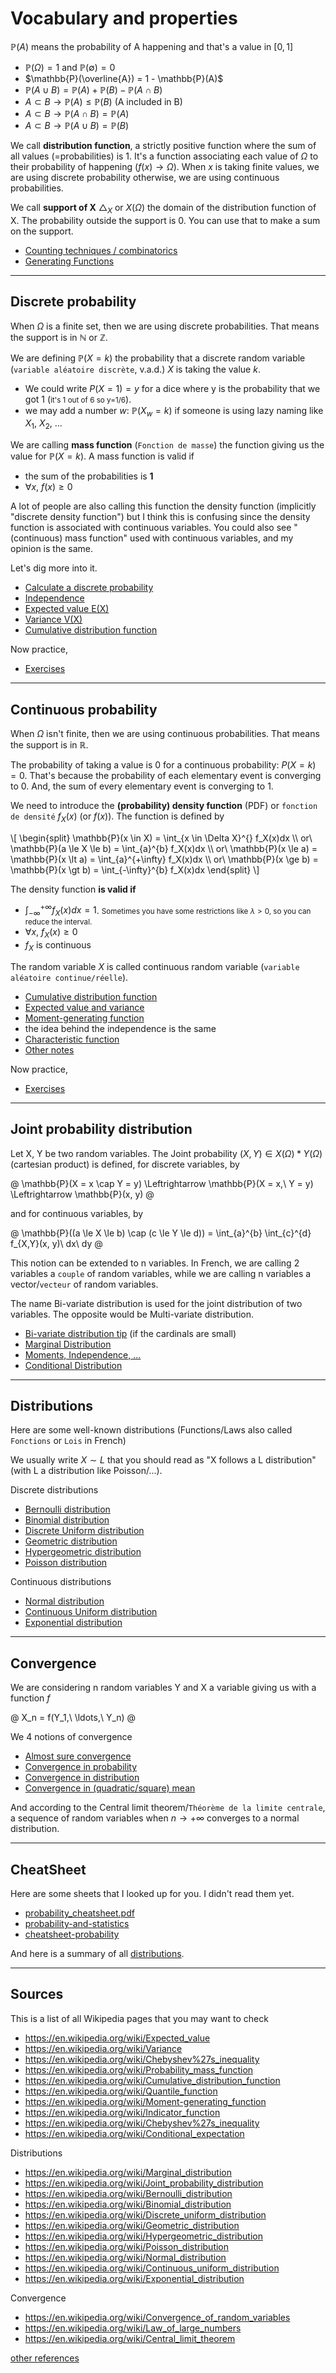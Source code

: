 # Vocabulary and properties

$\mathbb{P}(A)$ means the probability of A happening and that's a value in $[0,1]$

* $\mathbb{P}(\Omega) = 1$ and $\mathbb{P}(\emptyset) = 0$
* $\mathbb{P}(\overline{A}) = 1 - \mathbb{P}(A)$
* $\mathbb{P}(A \cup B) = \mathbb{P}(A) + \mathbb{P}(B) - \mathbb{P}(A \cap B)$
* $A \subset B \to \mathbb{P}(A) \le \mathbb{P}(B)$ (A included in B)
* $A \subset B \to \mathbb{P}(A \cap B) = \mathbb{P}(A)$
* $A \subset B \to \mathbb{P}(A \cup B) = \mathbb{P}(B)$

We call **distribution function**, a strictly positive function where the sum of all values (=probabilities) is 1. It's a function associating each value of $\Omega$ to their probability of happening ($f(x) \to \Omega$). When $x$ is taking finite values, we are using discrete probability otherwise, we are using continuous probabilities.

We call **support of X** $\bigtriangleup_X$ or $X(\Omega)$ the domain of the distribution function of X. The probability outside the support is 0. You can use that to make a sum on the support.

* [Counting techniques / combinatorics](discrete/counting.md)
* [Generating Functions](discrete/gf.md)

<hr class="sr">

## Discrete probability

When $\Omega$ is a finite set, then we are using discrete probabilities. That means the support is in $\mathbb{N}$ or $\mathbb{Z}$.

We are defining $\mathbb{P}(X=k)$ the probability that a discrete random variable (`variable aléatoire discrète`, v.a.d.) $X$ is taking the value $k$.

* We could write $P(X = 1) = y$ for a dice where y is the probability that we got 1 (<small>it's 1 out of 6 so y=1/6</small>).
* we may add a number $w$: $\mathbb{P}(X_w=k)$ if someone is using lazy naming like $X_1$, $X_2$, ...

We are calling **mass function** (`Fonction de masse`) the function giving us the value for $\mathbb{P}(X=k)$. A mass function is valid if

* the sum of the probabilities is **1**
* $\forall{x},\ f(x) \ge 0$

A lot of people are also calling this function the density function (implicitly "discrete density function") but I think this is confusing since the density function is associated with continuous variables. You could also see "(continuous) mass function" used with continuous variables, and my opinion is the same.

Let's dig more into it.

* [Calculate a discrete probability](discrete/calculate.md)
* [Independence](discrete/independence.md)
* [Expected value E(X)](discrete/expected-value.md)
* [Variance V(X)](discrete/variance.md)
* [Cumulative distribution function](discrete/cdf.md)

Now practice,

* [Exercises](discrete/exercises.md)

<hr class="sl">

## Continuous probability

When $\Omega$ isn't finite, then we are using continuous probabilities. That means the support is in $\mathbb{R}$.

The probability of taking a value is 0 for a continuous probability: $P(X=k)=0$. That's because the probability of each elementary event is converging to 0. And, the sum of every elementary event is converging to 1.

We need to introduce the **(probability) density function** (PDF) or `fonction de densité` $f_X(x)$ (or $f(x)$). The function is defined by

<div>
\[
\begin{split}
\mathbb{P}(x \in X) = \int_{x \in \Delta X}^{} f_X(x)dx \\
or\ \mathbb{P}(a \le X \le b) = \int_{a}^{b} f_X(x)dx \\
or\ \mathbb{P}(x \le a) = \mathbb{P}(x \lt a) = \int_{a}^{+\infty} f_X(x)dx \\
or\ \mathbb{P}(x \ge b) = \mathbb{P}(x \gt b) = \int_{-\infty}^{b} f_X(x)dx
\end{split}
\]
</div>

The density function **is valid if**

* $\int_{-\infty}^{+\infty} f_X(x)dx = 1$. <small>Sometimes you have some restrictions like $\lambda>0$, so you can reduce the interval.</small>
* $\forall{x},\ f_X(x) \ge 0$
* $f_X$ is continuous

The random variable $X$ is called continuous random variable (`variable aléatoire continue/réelle`).

* [Cumulative distribution function](continuous/cdf.md)
* [Expected value and variance](continuous/moments.md)
* [Moment-generating function](continuous/mgf.md)
* the idea behind the independence is the same
* [Characteristic function](continuous/characteristic.md)
* [Other notes](continuous/notes.md)

Now practice,

* [Exercises](continuous/exercises.md)

<hr class="sr">

## Joint probability distribution

Let X, Y be two random variables. The Joint probability $(X,Y) \in X(\Omega) * Y(\Omega)$ (cartesian product) is defined, for discrete variables, by

@
\mathbb{P}(X = x \cap Y = y)
\Leftrightarrow
\mathbb{P}(X = x,\ Y = y)
\Leftrightarrow
\mathbb{P}(x, y)
@

and for continuous variables, by

@
\mathbb{P}((a \le X \le b) \cap (c \le Y \le d))
= \int_{a}^{b} \int_{c}^{d} f_{X,Y}(x, y)\ dx\ dy
@

This notion can be extended to n variables. In French, we are calling 2 variables a `couple` of random variables, while we are calling n variables a vector/`vecteur` of random variables.

The name Bi-variate distribution is used for the joint distribution of two variables. The opposite would be Multi-variate distribution.

* [Bi-variate distribution tip](jp/bi-variate.md) (if the cardinals are small)
* [Marginal Distribution](jp/marginal.md)
* [Moments, Independence, ...](jp/props.md)
* [Conditional Distribution](jp/conditional.md)

<hr class="sl">

## Distributions

Here are some well-known distributions (Functions/Laws also called `Fonctions` or `Lois` in French)

We usually write $X \sim L$ that you should read as "X follows a L distribution" (with L a distribution like Poisson/...).

Discrete distributions

* [Bernoulli distribution](dist/bernoulli.md)
* [Binomial distribution](dist/binom.md)
* [Discrete Uniform distribution](dist/uniform-d.md)
* [Geometric distribution](dist/geometric.md)
* [Hypergeometric distribution](dist/hyper-geometric.md)
* [Poisson distribution](dist/poisson.md)

Continuous distributions

* [Normal distribution](dist/normal.md)
* [Continuous Uniform distribution](dist/uniform-c.md)
* [Exponential distribution](dist/exp.md)

<hr class="sr">

## Convergence

We are considering n random variables Y and X a variable giving us with a function $f$

@
X_n = f(Y_1,\ \ldots,\ Y_n)
@

We 4 notions of convergence

* [Almost sure convergence](limit/as.md)
* [Convergence in probability](limit/proba.md)
* [Convergence in distribution](limit/dist.md)
* [Convergence in (quadratic/square) mean](limit/mean.md)

And according to the Central limit theorem/`Théorème de la limite centrale`, a sequence of random variables when $n \to +\infty$ converges to a normal distribution.

<hr class="sl">

## CheatSheet

Here are some sheets that I looked up for you. I didn't read them yet.

* [probability_cheatsheet.pdf](https://www.sas.upenn.edu/~astocker/lab/teaching-files/PSYC739-2016/probability_cheatsheet.pdf)
* [probability-and-statistics](https://github.com/shervinea/stanford-cme-106-probability-and-statistics)
* [cheatsheet-probability](https://stanford.edu/~shervine/teaching/cme-106/cheatsheet-probability)

And here is a summary of all [distributions](dist/summary.md).

<hr class="sr">

## Sources

This is a list of all Wikipedia pages that you may want to check

* <https://en.wikipedia.org/wiki/Expected_value>
* <https://en.wikipedia.org/wiki/Variance>
* <https://en.wikipedia.org/wiki/Chebyshev%27s_inequality>
* <https://en.wikipedia.org/wiki/Probability_mass_function>
* <https://en.wikipedia.org/wiki/Cumulative_distribution_function>
* <https://en.wikipedia.org/wiki/Quantile_function>
* <https://en.wikipedia.org/wiki/Moment-generating_function>
* <https://en.wikipedia.org/wiki/Indicator_function>
* <https://en.wikipedia.org/wiki/Chebyshev%27s_inequality>
* <https://en.wikipedia.org/wiki/Conditional_expectation>

Distributions

* <https://en.wikipedia.org/wiki/Marginal_distribution>
* <https://en.wikipedia.org/wiki/Joint_probability_distribution>
* <https://en.wikipedia.org/wiki/Bernoulli_distribution>
* <https://en.wikipedia.org/wiki/Binomial_distribution>
* <https://en.wikipedia.org/wiki/Discrete_uniform_distribution>
* <https://en.wikipedia.org/wiki/Geometric_distribution>
* <https://en.wikipedia.org/wiki/Hypergeometric_distribution>
* <https://en.wikipedia.org/wiki/Poisson_distribution>
* <https://en.wikipedia.org/wiki/Normal_distribution>
* <https://en.wikipedia.org/wiki/Continuous_uniform_distribution>
* <https://en.wikipedia.org/wiki/Exponential_distribution>

Convergence

* <https://en.wikipedia.org/wiki/Convergence_of_random_variables>
* <https://en.wikipedia.org/wiki/Law_of_large_numbers>
* <https://en.wikipedia.org/wiki/Central_limit_theorem>

[other references](refs.md)